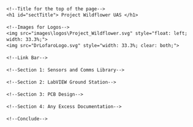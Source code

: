 <!DOCTYPE HTML>
<html>
  <head>
    <meta charset="UTF-8">
  </head>
  <body>

    <!--Title for the top of the page-->
    <h1 id="sectTitle"> Project Wildflower UAS </h1>

    <!--Images for Logos-->
    <img src="images\logos\Project_Wildflower.svg" style="float: left; width: 33.3%;">
    <img src="DrLofaroLogo.svg" style="width: 33.3%; clear: both;">

    <!--Link Bar-->

    <!--Section 1: Sensors and Comms Library-->

    <!--Section 2: LabVIEW Ground Station-->
    
    <!--Section 3: PCB Design-->

    <!--Section 4: Any Excess Documentation-->

    <!--Conclude-->
  </body>
</html>
